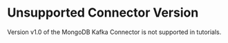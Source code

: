 # Unsupported Connector Version

Version v1.0 of the MongoDB Kafka Connector is not supported in tutorials.
